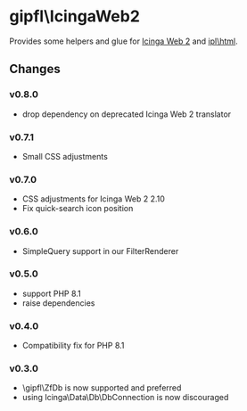 gipfl\IcingaWeb2
================

Provides some helpers and glue for [Icinga Web 2](https://github.com/Icinga/icingaweb2)
and [ipl\\html](https://github.com/Icinga/ipl-html).

Changes
-------

### v0.8.0
* drop dependency on deprecated Icinga Web 2 translator

### v0.7.1
* Small CSS adjustments

### v0.7.0
* CSS adjustments for Icinga Web 2 2.10
* Fix quick-search icon position

### v0.6.0
* SimpleQuery support in our FilterRenderer

### v0.5.0
* support PHP 8.1
* raise dependencies

### v0.4.0
* Compatibility fix for PHP 8.1

### v0.3.0
* \gipfl\ZfDb is now supported and preferred
* using Icinga\Data\Db\DbConnection is now discouraged
